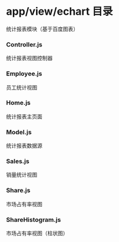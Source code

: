 # app/view/echart 目录
统计报表模块（基于百度图表）
### Controller.js
统计报表视图控制器
### Employee.js
员工统计视图
### Home.js
统计报表主页面
### Model.js
统计报表数据源
### Sales.js
销量统计视图
### Share.js
市场占有率视图
### ShareHistogram.js
市场占有率视图（柱状图）
